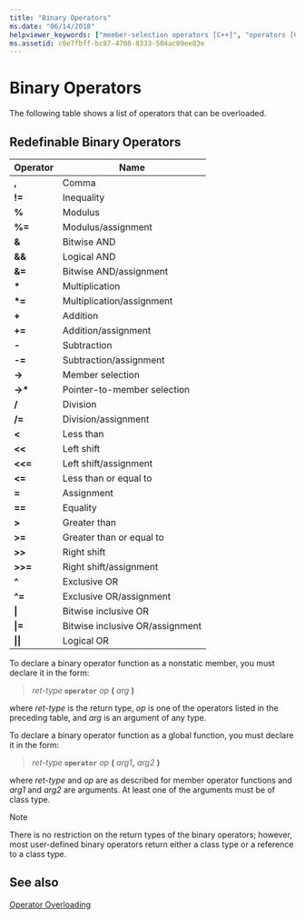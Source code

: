 ```yaml
---
title: "Binary Operators"
ms.date: "06/14/2018"
helpviewer_keywords: ["member-selection operators [C++]", "operators [C++], binary", "binary operators [C++]"]
ms.assetid: c0e7fbff-bc87-4708-8333-504ac09ee83e
---
```

# Binary Operators

The following table shows a list of operators that can be overloaded.

## Redefinable Binary Operators

|Operator|Name|
|--------------|----------|
|**,**|Comma|
|**!=**|Inequality|
|**%**|Modulus|
|**%=**|Modulus/assignment|
|**&**|Bitwise AND|
|**&&**|Logical AND|
|**&=**|Bitwise AND/assignment|
|**&#42;**|Multiplication|
|**&#42;=**|Multiplication/assignment|
|**+**|Addition|
|**+=**|Addition/assignment|
|**-**|Subtraction|
|**-=**|Subtraction/assignment|
|**->**|Member selection|
|**->&#42;**|Pointer-to-member selection|
|**/**|Division|
|**/=**|Division/assignment|
|**<**|Less than|
|**<<**|Left shift|
|**<<=**|Left shift/assignment|
|**<=**|Less than or equal to|
|**=**|Assignment|
|**==**|Equality|
|**>**|Greater than|
|**>=**|Greater than or equal to|
|**>>**|Right shift|
|**>>=**|Right shift/assignment|
|**^**|Exclusive OR|
|**^=**|Exclusive OR/assignment|
|**&#124;**|Bitwise inclusive OR|
|**&#124;=**|Bitwise inclusive OR/assignment|
|**&#124;&#124;**|Logical OR|

To declare a binary operator function as a nonstatic member, you must declare it in the form:

> *ret-type* **`operator`** *op* **(** *arg* **)**

where *ret-type* is the return type, *op* is one of the operators listed in the preceding table, and *arg* is an argument of any type.

To declare a binary operator function as a global function, you must declare it in the form:

> *ret-type* **`operator`** *op* **(** _arg1_**,** _arg2_ **)**

where *ret-type* and *op* are as described for member operator functions and *arg1* and *arg2* are arguments. At least one of the arguments must be of class type.

> [!NOTE]
> There is no restriction on the return types of the binary operators; however, most user-defined binary operators return either a class type or a reference to a class type.

## See also

[Operator Overloading](../cpp/operator-overloading.md)
